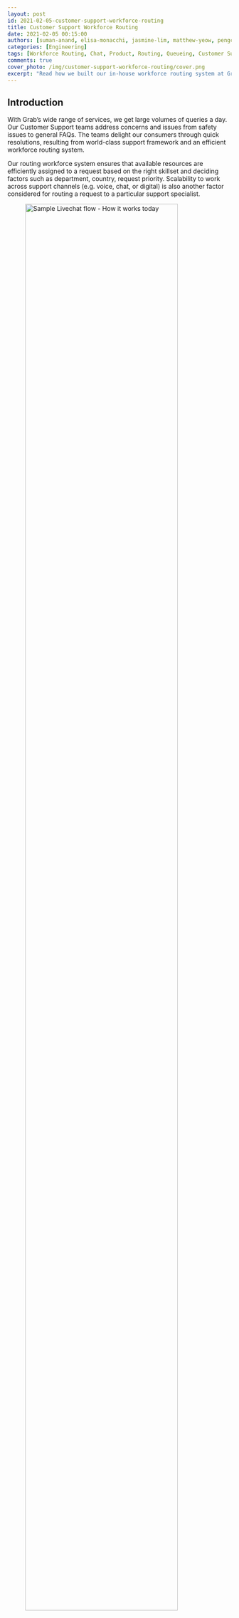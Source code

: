 ```yaml
---
layout: post
id: 2021-02-05-customer-support-workforce-routing
title: Customer Support Workforce Routing
date: 2021-02-05 00:15:00
authors: [suman-anand, elisa-monacchi, jasmine-lim, matthew-yeow, pengcheng-zhao]
categories: [Engineering]
tags: [Workforce Routing, Chat, Product, Routing, Queueing, Customer Support]
comments: true
cover_photo: /img/customer-support-workforce-routing/cover.png
excerpt: "Read how we built our in-house workforce routing system at Grab."
---
```


## Introduction

With Grab’s wide range of services, we get large volumes of queries a day. Our Customer Support teams address concerns and issues from safety issues to general FAQs. The teams delight our consumers through quick resolutions, resulting from world-class support framework and an efficient workforce routing system.

Our routing workforce system ensures that available resources are efficiently assigned to a request based on the right skillset and deciding factors such as department, country, request priority. Scalability to work across support channels (e.g. voice, chat, or digital) is also another factor considered for routing a request to a particular support specialist.

<div class="post-image-section"><figure>
  <img src="/img/customer-support-workforce-routing/image8.gif" alt="Sample Livechat flow - How it works today" style="width:90%"> <figcaption align="middle"><i>Sample Livechat flow - How it works today</i></figcaption>
  </figure></div>


Having an efficient workforce routing system ensures that requests are directed to relevant support specialists who are most suited to handle a certain type of issue, resulting in quicker resolution, happier and satisfied consumers, and reduced cost spent on support.

We initially implemented a third-party solution, however there were a few limitations, such as prioritisation, that motivated us to build our very own routing solution that provides better routing configuration controls and cost reduction from licensing costs.

This article describes how we built our in-house workforce routing system at Grab and focuses on _Livechat_, one of the domains of customer support.


## Problem

Let’s run through the issues with our previous routing solution in the next sections.

### Priority Management

The third-party solution didn’t allow us to prioritise a group of requests over others. This was particularly important for handling safety issues that were not impacted due to other low-priority requests like enquiries. So our goal for the in-house solution was to ensure that we were able to configure the priority of the request queues.

### Bespoke Product Customisation

With the third-party solution being a generic service provider, customisations often required long lead times as not all product requests from Grab were well received by the mass market. Building this in-house meant Grab had full controls over the design and configuration over routing. Here are a few sample use cases that were addressed by customisation:

*   **Bulk configuration changes** - Previously, it was challenging to assign the same configuration to multiple agents. So, we introduced another layer of grouping for agents that share the same configuration. For example, which queues the agents receive chats from and what the proficiency and max concurrency should be.
*   **Resource Constraints** - To avoid overwhelming resources with unlimited chats and maintaining reasonable wait times for our consumers, we introduced a dynamic queue limit on the number of chat requests enqueued. This limit was based on factors like the number of incoming chats and the agent performance over the last hour.
*   **Remote Work Challenges** - With the pandemic situation and more of our agents working remotely, network issues were common. So we released an enhancement on the routing system to reroute chats handled by unavailable agents (due to disconnection for an extended period) to another available agent. The seamless experience helped increase consumer satisfaction.

### Reporting and Analytics

Similar to previous point, having a solution addressing generic use cases didn't allow us to add further customisations for monitoring. With the custom implementation, we were able to add more granular metrics that are very useful to assess the agent productivity and performance, which helps in planning the resources ahead of time. This is why reporting and analytics were so valuable for workforce planning. Few of the customisations added additionally were:

*   **Agent Time Utilisation** - While basic agent tracking was available in the out-of-the-box solution, it limited users to three states (online, away, and invisible). With the custom routing solution, we were able to create customised statuses to reflect the time the agent spent in a particular state due to chat connection issues and failures and reflect this on dashboards for immediate attention.
*   **Chat Transfers** - The number of chat transfers could only be tabulated manually. We then automated this process with a custom implementation.

## Solution
Now that we've covered the issues we're solving, let's go over the solutions.

### Prioritising High-priority Requests

During routing, the constraint is on the number of resources available. The incoming requests cannot simply be assigned to the first available agent. The issue with this approach is that we would eventually run out of agents to serve the high-priority requests.

One of the ways to prevent this is to have a separate group of agents to solely handle high-priority requests. This does not solve issues as the high-priority requests and low-priority requests share the same queue and are de-queued in a _First-In, First-out (FIFO)_ order. As a result, the low-priority requests are directly processed instead of waiting for the queue to fill up before processing high-priority requests. Because of this queuing issue, prioritisation of requests is critical.

#### The Need to Prioritise

High-priority requests, such as safety issues, must not be in the queue for a long duration and should be handled as fast as possible even when the system is filled with low-priority requests.

There are two different kinds of queues: one to handle requests at priority level and the other to handle individual issues that are on the business queues on which the queue limit constraints apply.

To illustrate further, here are two different scenarios of enqueuing/de-queuing:

**Different Issues with Different Priorities**

In this scenario, the priority is set to de-queue safety issues, which are in the high-priority queue, before picking up the enquiry issues from the low-priority queue.

<div class="post-image-section"><figure>
  <img src="/img/customer-support-workforce-routing/image6.png" alt="Different issues with different priorities"> <figcaption align="middle"><i>Different issues with different priorities</i></figcaption>
  </figure></div>

**Identical Issues with Different Priorities**

In this scenario where identical issues have different priorities, the reallocated enquiry issue in the high-priority queue is de-queued first before picking up a low-priority enquiry issue. Reallocations happen when a chat is transferred to another agent or when it was not accepted by the allocated agent. When reallocated, it goes back to the queue with a higher priority.

<div class="post-image-section"><figure>
  <img src="/img/customer-support-workforce-routing/image7.png" alt="Identical issues with different priorities"> <figcaption align="middle"><i>Identical issues with different priorities</i></figcaption>
  </figure></div>

#### Approach

To implement different levels of priorities, we decided to use separate queues for each of the priorities and denoted the request queues by groups, which could logically exist in any of the priority queues.

For de-queueing, time slices of varied lengths were assigned to each of the queues to make sure the de-queueing worker spends more time on a higher priority queue.

The architecture uses multiple de-queueing workers running in parallel, with each worker looping over the queues and waiting for a message in a queue for a certain amount of time, and then allocating it to an agent.

```
for i := startIndex; i < len(consumer.priorityQueue); i++ {
 queue := consumer.priorityQueue[i]
 duration := queue.config.ProcessingDurationInMilliseconds
 for now := time.Now(); time.Since(now) < time.Duration(duration)*time.Millisecond; {
   consumer.processMessage(queue.client, queue.config)
   // cool down
   time.Sleep(time.Millisecond * 100)
 }
}
```

The above code snippet iterates over individual priority queues and waits for a message for a certain duration, it then processes the message upon receipt. There is also a cooldown period of 100ms before it moves on to receive a message from a different priority queue.

The caveat with the above approach is that the worker may end up spending more time than expected when it receives a message at the end of the waiting duration. We addressed this by having multiple workers running concurrently.

#### Request Starvation

Now when priority queues are used, there is a possibility that some of the low-priority requests remain unprocessed for long periods of time. To ensure that this doesn’t happen, the workers are forced to run out of sync by tweaking the order in which priority queues are processed, such that when _worker1_ is processing a high-priority queue request, _worker2_ is waiting for a request in the medium-priority queue instead of the high-priority queue.

### Customising to Our Needs

We wanted to make sure that agents with the adequate skills are assigned to the right queues to handle the requests. On top of that, we wanted to ensure that there is a limit on the number of requests that a queue can accept at a time, guaranteeing that the system isn’t flushed with too many requests, which can lead to longer waiting times for request allocation.

#### Approach

The queues are configured with a dynamic queue limit, which is the upper limit on the number of requests that a queue can accept. Additionally attributes such as country, department, and skills are defined on the queue.

The dynamic queue limit takes account of the utilisation factor of the queue and the available agents at the given time, which ensures an appropriate waiting time at the queue level.

A simple approach to assign which queues the agents can receive the requests from is to directly assign the queues to the agents. But this leads to another problem to solve, which is to control the number of concurrent chats an agent can handle and define how proficient an agent is at solving a request. Keeping this in mind, it made sense to have another grouping layer between the queue and agent assignment and to define attributes, such as concurrency, to make sure these groups can be reused.

<div class="post-image-section"><figure>
  <img src="/img/customer-support-workforce-routing/image1.png" alt="Agent assignment"> <figcaption align="middle"><i>Agent assignment</i></figcaption>
  </figure></div>

There are three entities in agent assignment:

*   Queue
*   Agent Group
*   Agent

When the request is de-queued, the agent list mapped to the queue is found and then some additional business rules (e.g. proficiency check) are applied to calculate the eligibility score of each mapped agent to decide which agent is the best suited to cater to the request.

The factors impacting the eligibility score are proficiency (whether the agent is online/offline), current concurrency, max concurrency, and last allocation time.

#### Ensuring the Concurrency is Not Breached

To make sure that the agent doesn’t receive more chats than their defined concurrency, a locking mechanism is used at per agent level. During agent allocation, the worker acquires a lock on the agent record with an expiry, preventing other workers from allocating a chat to this agent. Only once the allocation process is complete (either failed or successful), the concurrency is updated and the lock is released, allowing other workers to assign more chats to the agent depending on the bandwidth.

A similar approach was used to ensure that the queue limit doesn’t exceed the desired limit.

#### Reallocation and Transfers

Having the routing configuration setup, the reallocation of agents is done using the same steps for agent allocation.

To transfer a chat to another queue, the request goes back to the queue with a higher priority so that the request is assigned faster.

#### Unaccepted Chats

If the agent fails to accept the request in a given period of time, then the request is put back into the queue, but this time with a higher priority. This is the reason why there’s a corresponding re-allocation queue with a higher priority than the normal queue to make sure that those unaccepted requests don’t have to wait in the queue again.

#### Informing the Frontend about Allocation

When an allocation of an agent happens, the routing system needs to inform the frontend by sending messages over websocket to the frontend. This is done with our super reliable messaging system called _Hermes_, which operates at scale in supporting *12k concurrent connections* and establishes real-time communication between agents and consumers.

#### Finding the Online Agents

The routing system should only send the allocation message to the frontend when the agent is online and accepting requests. Frontend uses the same websocket connection used to receive the allocation message to inform the routing system about the availability of agents. This means that if for some reason, the websocket connection is broken due to internet connection issues, the agent would stop receiving any new chat requests.

### Enriched Reporting and Analytics

The routing system is able to push monitoring metrics, such as number of online agents, number of chat requests assigned to the agent, and so on. Because of the fine-grained control that comes with building this system in-house, it gives us the ability to push more custom metrics.

There are two levels of monitoring offered by this system: real-time monitoring and non-real time monitoring. They can be used for analytics for calculating things like the productivity of the agent and the time they spent on each chat.

We achieved the discussed solutions with the help of _StatsD_ for real-time monitoring and for analytical purposes. We sent the data used for Tableau visualisations and reporting to Presto tables.

Given that the bottleneck for this system is the number of resources (i.e. number of agents), the real time monitoring helps identify which configuration needs to be adjusted when there is a spike in the number of requests. Moreover, the analytical persistent data allows us the ability to predict the traffic and plan the workforce management such that they are efficiently handling the requests.

## Scalability

Letting the system behave appropriately when rolled out to multiple regions is a very critical piece that needed to be taken into account. To ensure that there were enough workers to handle requests, horizontal scaling of instances was set when the CPU utilisation increases.

Now to understand the system limitations and behaviour before releasing to multiple regions, we ran load tests with 10x more traffic than expected. This gave us the understanding on what monitors and alerts we should add to make sure the system is able to function efficiently and reduce our recovery time if something goes wrong.

## Next Steps

We have lined up a few enhancements to reduce the consumer wait time and the time spent by the agents on unresponsive consumers. Aside from chats, we plan to implement this solution to handle digital issues (social media and emails) and voice requests (call).

---

<small class="credits">Special thanks to Andrea Carlevato and Karen Kue for making sure that the blogpost is interesting and represents the problem we solved accurately.</small>

---


## Join Us

Grab is more than just the leading ride-hailing and mobile payments platform in Southeast Asia. We use data and technology to improve everything from transportation to payments and financial services across a region of more than 620 million people. We aspire to unlock the true potential of Southeast Asia and look for like-minded individuals to join us on this ride.

If you share our vision of driving South East Asia forward, [apply](https://grab.careers/jobs/) to join our team today.
